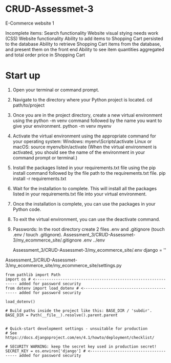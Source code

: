 # CRUD-Assessmet-3
E-Commerce website 1

Incomplete items:
  Search functionality
  Website visual stying needs work (CSS)
  Website functionality
    Ability to add items to Shopping Cart persisted to the database
    Ability to retrieve Shopping Cart items from the database, and present them on the front end
    Ability to see item quantities aggregated and total order price in Shopping Cart


# Start up
1. Open your terminal or command prompt.

2. Navigate to the directory where your Python project is located. 
  cd path/to/project

3. Once you are in the project directory, create a new virtual environment using the python -m venv command followed by the name you want to give your environment. 
  python -m venv myenv

4. Activate the virtual environment using the appropriate command for your operating system:
  Windows: myenv\Scripts\activate
  Linux or macOS: source myenv/bin/activate
    (When the virtual environment is activated, you should see the name of the environment in your command prompt or terminal.)

5. Install the packages listed in your requirements.txt file using the pip install command followed by the file path to the requirements.txt file. 
  pip install -r requirements.txt

6. Wait for the installation to complete. This will install all the packages listed in your requirements.txt file into your virtual environment.

7. Once the installation is complete, you can use the packages in your Python code.

8. To exit the virtual environment, you can use the deactivate command.

9. Passwords: In the root directory create 2 files .env and .gitignore (touch .env / touch .gitignore).
  Assessment_3/CRUD-Assessmet-3/my_ecommerce_site/.gitignore
    .env
    ../env
    
   Assessment_3/CRUD-Assessmet-3/my_ecommerce_site/.env
    django = ''
  
  Assessment_3/CRUD-Assessmet-3/my_ecommerce_site/my_ecommerce_site/settings.py
    
    from pathlib import Path
    import os # <-------------------------------------------------------------- added for password security
    from dotenv import load_dotenv # <----------------------------------------- added for password security

    load_dotenv()

    # Build paths inside the project like this: BASE_DIR / 'subdir'.
    BASE_DIR = Path(__file__).resolve().parent.parent


    # Quick-start development settings - unsuitable for production
    # See https://docs.djangoproject.com/en/4.1/howto/deployment/checklist/

    # SECURITY WARNING: keep the secret key used in production secret!
    SECRET_KEY = os.environ['django'] # <-------------------------------------- added for password security
